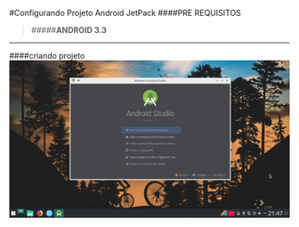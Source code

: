 #Configurando Projeto Android  JetPack
####PRE REQUISITOS
>#####**ANDROID 3.3**
***
####criando projeto
![Tela inicial do android studio](https://raw.githubusercontent.com/gleisonnanet/Android-Jetpack-passo-a-passo/master/IMG/01.png  "Tela inicial do android studio")

